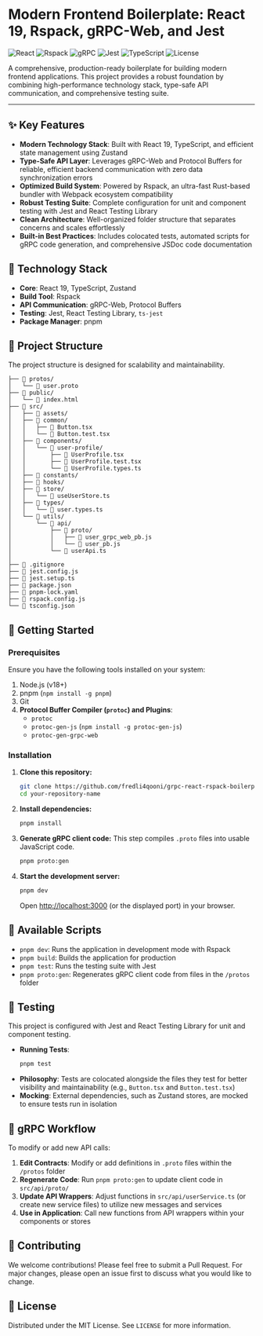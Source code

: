 # Modern Frontend Boilerplate: React 19, Rspack, gRPC-Web, and Jest

![React](https://img.shields.io/badge/React-19-blue?logo=react)
![Rspack](https://img.shields.io/badge/Rspack-Fast-orange?logo=webpack)
![gRPC](https://img.shields.io/badge/gRPC--Web-TypeSafe-green?logo=grpc)
![Jest](https://img.shields.io/badge/Tests-Jest-red?logo=jest)
![TypeScript](https://img.shields.io/badge/TypeScript-Strict-blue?logo=typescript)
![License](https://img.shields.io/badge/License-MIT-yellow.svg)

A comprehensive, production-ready boilerplate for building modern frontend applications. This project provides a robust foundation by combining high-performance technology stack, type-safe API communication, and comprehensive testing suite.

---

## ✨ Key Features

- **Modern Technology Stack**: Built with React 19, TypeScript, and efficient state management using Zustand
- **Type-Safe API Layer**: Leverages gRPC-Web and Protocol Buffers for reliable, efficient backend communication with zero data synchronization errors
- **Optimized Build System**: Powered by Rspack, an ultra-fast Rust-based bundler with Webpack ecosystem compatibility
- **Robust Testing Suite**: Complete configuration for unit and component testing with Jest and React Testing Library
- **Clean Architecture**: Well-organized folder structure that separates concerns and scales effortlessly
- **Built-in Best Practices**: Includes colocated tests, automated scripts for gRPC code generation, and comprehensive JSDoc code documentation

## 🚀 Technology Stack

- **Core**: React 19, TypeScript, Zustand
- **Build Tool**: Rspack
- **API Communication**: gRPC-Web, Protocol Buffers
- **Testing**: Jest, React Testing Library, `ts-jest`
- **Package Manager**: pnpm

## 📂 Project Structure

The project structure is designed for scalability and maintainability.

```
├── 📁 protos/
│   └── 📄 user.proto
├── 📁 public/
│   └── 📄 index.html
├── 📁 src/
│   ├── 📁 assets/
│   ├── 📁 common/
│   │   ├── 📄 Button.tsx
│   │   └── 🧪 Button.test.tsx
│   ├── 📁 components/
│   │   └── 📁 user-profile/
│   │       ├── 📄 UserProfile.tsx
│   │       ├── 🧪 UserProfile.test.tsx
│   │       └── 📄 UserProfile.types.ts
│   ├── 📁 constants/
│   ├── 📁 hooks/
│   ├── 📁 store/
│   │   └── 📄 useUserStore.ts
│   ├── 📁 types/
│   │   └── 📄 user.types.ts
│   └── 📁 utils/
│       └── 📁 api/
│           ├── 📁 proto/
│           │   ├── 📄 user_grpc_web_pb.js
│           │   └── 📄 user_pb.js
│           └── 📄 userApi.ts
│
├── 📄 .gitignore
├── 📄 jest.config.js
├── 📄 jest.setup.ts
├── 📄 package.json
├── 📄 pnpm-lock.yaml
├── 📄 rspack.config.js
└── 📄 tsconfig.json
```

## 🏁 Getting Started

### Prerequisites

Ensure you have the following tools installed on your system:

1. Node.js (v18+)
2. pnpm (`npm install -g pnpm`)
3. Git
4. **Protocol Buffer Compiler (`protoc`) and Plugins**:
   - `protoc`
   - `protoc-gen-js` (`npm install -g protoc-gen-js`)
   - `protoc-gen-grpc-web`

### Installation

1. **Clone this repository:**
   ```bash
   git clone https://github.com/fredli4qooni/grpc-react-rspack-boilerplate.git
   cd your-repository-name
   ```

2. **Install dependencies:**
   ```bash
   pnpm install
   ```

3. **Generate gRPC client code:**
   This step compiles `.proto` files into usable JavaScript code.
   ```bash
   pnpm proto:gen
   ```

4. **Start the development server:**
   ```bash
   pnpm dev
   ```
   Open [http://localhost:3000](http://localhost:3000) (or the displayed port) in your browser.

## 📜 Available Scripts

- `pnpm dev`: Runs the application in development mode with Rspack
- `pnpm build`: Builds the application for production
- `pnpm test`: Runs the testing suite with Jest
- `pnpm proto:gen`: Regenerates gRPC client code from files in the `/protos` folder

## 🧪 Testing

This project is configured with Jest and React Testing Library for unit and component testing.

- **Running Tests**:
  ```bash
  pnpm test
  ```
- **Philosophy**: Tests are colocated alongside the files they test for better visibility and maintainability (e.g., `Button.tsx` and `Button.test.tsx`)
- **Mocking**: External dependencies, such as Zustand stores, are mocked to ensure tests run in isolation

## 🔄 gRPC Workflow

To modify or add new API calls:

1. **Edit Contracts**: Modify or add definitions in `.proto` files within the `/protos` folder
2. **Regenerate Code**: Run `pnpm proto:gen` to update client code in `src/api/proto/`
3. **Update API Wrappers**: Adjust functions in `src/api/userService.ts` (or create new service files) to utilize new messages and services
4. **Use in Application**: Call new functions from API wrappers within your components or stores

## 🤝 Contributing

We welcome contributions! Please feel free to submit a Pull Request. For major changes, please open an issue first to discuss what you would like to change.

## 📄 License

Distributed under the MIT License. See `LICENSE` for more information.

